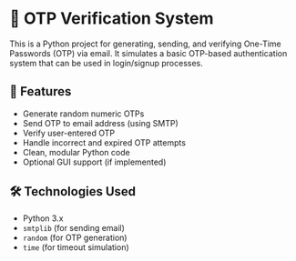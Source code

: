 # 🔐 OTP Verification System

This is a Python project for generating, sending, and verifying One-Time Passwords (OTP) via email. It simulates a basic OTP-based authentication system that can be used in login/signup processes.

## 📌 Features

- Generate random numeric OTPs
- Send OTP to email address (using SMTP)
- Verify user-entered OTP
- Handle incorrect and expired OTP attempts
- Clean, modular Python code
- Optional GUI support (if implemented)

## 🛠️ Technologies Used

- Python 3.x
- `smtplib` (for sending email)
- `random` (for OTP generation)
- `time` (for timeout simulation)

